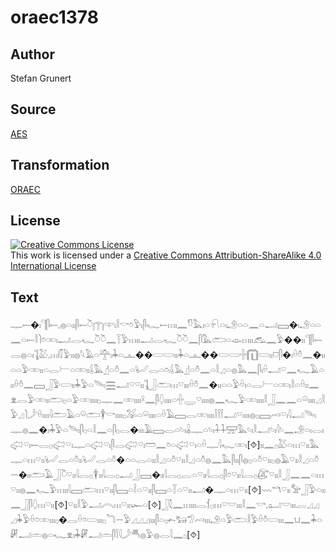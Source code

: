# oraec1378

## Author

Stefan Grunert

## Source

[AES](https://github.com/simondschweitzer/aes)

## Transformation

[ORAEC](https://oraec.github.io/)

## License

<a rel="license" href="http://creativecommons.org/licenses/by-sa/4.0/"><img alt="Creative Commons License" style="border-width:0" src="https://i.creativecommons.org/l/by-sa/4.0/88x31.png" /></a><br />This work is licensed under a <a rel="license" href="http://creativecommons.org/licenses/by-sa/4.0/">Creative Commons Attribution-ShareAlike 4.0 International License</a>

## Text

𓊃𓍿�𓏤𓊹𓋴𓍿𓈒𓐍𓏏𓏤𓏤𓋴𓍿𓎤𓉲𓎱𓏤𓎛𓎡𓏌𓅱𓏤𓋴𓆑𓍿𓏥𓏤𓈖𓎸𓅓𓏤𓏏𓍯𓏏𓏤𓄂𓏏𓏏𓈖𓏏𓂝𓈙�𓏤𓄂𓏏𓏏𓈖𓏏𓍿𓎛𓌙𓏌𓏒𓏤𓂝𓂋𓆑𓎤𓎤𓈖𓇅𓅱𓏥𓏤𓏤𓂝𓂋𓆑𓎤𓎤𓈖𓋴𓅓𓂧𓏏𓁼𓏥𓏤𓏤𓃹𓈖𓅱��𓏤𓏤𓊹𓋴𓍿𓂋𓐍𓏏𓏤𓊺𓅷𓈒𓏥𓏁𓅱𓏤𓏤𓐍𓆩𓄿𓏏𓊯𓏤𓇓𓏏𓊵��𓏳𓏳𓏤𓏤𓇓𓏏𓊵��𓏳𓏳𓏶𓉧𓏳𓏤𓏤𓈞𓋴�𓏤𓏐𓏊𓈖�𓏤𓏤𓏏𓏏𓅱𓏒𓏤𓏤𓏏𓂋𓍕𓏏𓏒𓏤𓏤𓌰𓅓𓊨𓏏𓏊𓈖𓏏𓂦𓂋𓏏𓏌𓏤𓌰𓅓𓊨𓏏𓏊𓈖𓏏𓎛𓈎𓏏𓐍𓅓𓈖𓋴𓏤𓏐𓂝𓎺𓈖𓆑𓄿𓏏𓏤𓏤𓏐𓏊𓈖𓈙𓃀𓅱𓏳𓏤𓏤𓇓𓅱𓏏𓄯𓏤𓈗𓂝𓎺𓎺𓏤𓏤𓊺𓃀𓂧𓏥𓎺𓏤𓏤𓏤𓏐𓏊𓈖�𓏤𓏤𓏏𓏏𓅱𓏐𓏤𓏏𓂋𓍕𓏏𓏒𓏤𓎛𓏏𓏐𓏤𓏤𓈖𓁷𓂋𓅱𓏒𓏤𓏤𓂧𓊪𓏏𓅱𓏒𓏤𓏤𓏤𓏤𓊪𓊃𓈖𓏒𓏤𓏤𓏤𓏤𓍲𓈖𓋴𓆭𓏤𓏤𓏤𓏤𓏏𓏶𓇾𓎺𓏤𓏤𓏤𓏤𓐍𓈖𓆑𓅱𓏒𓏤𓏤𓏤𓏤𓎛𓃀𓈖𓈖𓏏𓏖𓏤𓏤𓏤𓏤𓈎𓎛𓅱𓈎𓌙𓌳𓏐𓏤𓏤𓏤𓏤𓇋𓂧𓄿𓏏𓏖𓂧𓇉𓎡𓏤𓏤𓏤𓏤𓊪𓅮𓏏𓏖𓏤𓏤𓏤𓏤𓏏𓏐𓄿𓈙𓂋𓏒𓏤𓏤𓏤𓏤𓌉𓌉𓌉𓂝𓎺𓏤𓏤𓏤𓏤𓐍𓊪𓈙𓄗𓎺𓏤𓇋𓂝𓄯𓏤𓊃𓐍𓈖�𓏤𓇓𓅱𓏏𓄯𓏤𓋴𓊪𓏏𓎛𓈖𓏏𓋴𓊪𓂋�𓏤𓏤𓏤𓄿𓈙𓂋𓏏𓄼𓏤𓏇𓊃𓏏𓄼𓏤𓇑𓇑𓈝𓅓𓄼𓏤𓎛𓂝𓄼𓏤𓇋𓄼𓈖𓄂𓏏𓏤𓂋𓏤𓅾𓎺𓏤𓍿𓂋𓊪𓅾𓎺𓏤𓊃𓏏𓅾𓎺𓏤𓋴𓂋𓅾𓎺𓏤𓏠𓈖𓏌𓏏𓅾𓎺𓏤𓏏𓏐𓊃𓇋𓆑𓏒𓏤[⯑]𓏤𓏤𓈖𓊪𓅷𓏏𓏥𓎺𓏤𓏤𓅓𓊃𓏏𓏥𓎺𓏤𓏤𓂦𓂋𓏏𓏊𓏤𓏤𓂦𓂋𓏏𓏊�𓏏𓏏𓂋𓏏𓏤𓏤𓎛𓈎𓏏𓏊𓎺𓏤𓏤𓎛𓈎𓏏𓏊𓐍𓈖𓅓𓋴𓏤𓏤𓋴𓐍𓊪𓏏𓏊𓎺𓏤𓏤𓊪𓐍𓄿𓎺𓏤𓏤𓎛𓈎𓏏𓏊𓌒�𓏤𓏤𓂧𓄿𓃀𓎤𓎺𓏤𓏤𓇋𓂋𓊪𓇉𓏤𓏤𓇋𓂋𓊪𓂝𓃀𓈙�𓏤𓏤𓇋𓂋𓊪𓐛𓏏𓎺𓏤𓏤𓇋𓂋𓊪𓋴𓏌𓎺𓏤𓏤𓇋𓂋𓊪𓅻𓎺𓏤𓏤𓎛𓃀𓈖𓈖𓏏𓏥𓎺𓏤𓏤𓐍𓈖𓆑𓅱𓏥𓏤𓏤𓇋𓈙𓂧𓏥𓎺𓏤𓏤𓋴𓈙𓏏𓌉𓏏𓎺𓏤𓏤𓋴𓈙𓏏𓇅𓏏𓎺𓏤𓏤𓂝�𓊃𓏏𓏥𓎺𓏤𓏤[⯑]𓇠𓎔𓎺𓏤𓏤𓅡𓃀𓅱𓏏𓏤𓏤𓈖𓃀𓋴𓆭𓏥𓎺𓏤𓏤[⯑]𓎺𓏤𓏤𓎛𓅱𓂝𓇹𓏥𓎺𓏤𓏤𓆱𓏏[⯑]𓃀𓇜𓈖𓏥𓏤𓏤𓏤𓂋𓆴𓊪𓏥𓎺𓎟𓏤𓏤𓏤𓎛𓈖𓎡𓈒𓂠𓎟𓏤𓏤𓏤𓐛𓈎𓈎𓈎𓇓𓅱𓏐𓏌𓏒𓏤𓏤𓏤𓊪�𓂋𓏐𓏌𓏳𓏤𓏤𓏤𓊪𓆓𓌒𓅱𓈎𓈎𓈎𓏤𓏤𓏤𓋴𓏏𓊪𓍉𓃒𓅿𓄗𓏤𓏤𓏤𓄂𓏏𓅱𓂧𓎛𓅱𓏐𓏊𓏳𓏤𓏤𓏤𓈖𓂓𓈖𓇓𓏏𓏞𓂝𓏛𓐍𓏏𓆑𓁷𓏤𓇓𓏞𓂝𓏛𓋴𓌉𓇋𓌳𓄪𓐍𓅱𓐍𓂋𓇋𓈖𓊪[⯑]<br>
